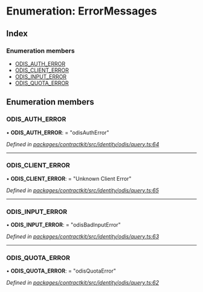 # Enumeration: ErrorMessages

## Index

### Enumeration members

* [ODIS_AUTH_ERROR](_contractkit_src_identity_odis_query_.errormessages.md#odis_auth_error)
* [ODIS_CLIENT_ERROR](_contractkit_src_identity_odis_query_.errormessages.md#odis_client_error)
* [ODIS_INPUT_ERROR](_contractkit_src_identity_odis_query_.errormessages.md#odis_input_error)
* [ODIS_QUOTA_ERROR](_contractkit_src_identity_odis_query_.errormessages.md#odis_quota_error)

## Enumeration members

###  ODIS_AUTH_ERROR

• **ODIS_AUTH_ERROR**: = "odisAuthError"

*Defined in [packages/contractkit/src/identity/odis/query.ts:64](https://github.com/celo-org/celo-monorepo/blob/master/packages/contractkit/src/identity/odis/query.ts#L64)*

___

###  ODIS_CLIENT_ERROR

• **ODIS_CLIENT_ERROR**: = "Unknown Client Error"

*Defined in [packages/contractkit/src/identity/odis/query.ts:65](https://github.com/celo-org/celo-monorepo/blob/master/packages/contractkit/src/identity/odis/query.ts#L65)*

___

###  ODIS_INPUT_ERROR

• **ODIS_INPUT_ERROR**: = "odisBadInputError"

*Defined in [packages/contractkit/src/identity/odis/query.ts:63](https://github.com/celo-org/celo-monorepo/blob/master/packages/contractkit/src/identity/odis/query.ts#L63)*

___

###  ODIS_QUOTA_ERROR

• **ODIS_QUOTA_ERROR**: = "odisQuotaError"

*Defined in [packages/contractkit/src/identity/odis/query.ts:62](https://github.com/celo-org/celo-monorepo/blob/master/packages/contractkit/src/identity/odis/query.ts#L62)*
